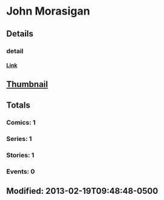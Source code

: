 # John  Morasigan 
## Details
### detail
#### [Link](http://marvel.com/comics/creators/5919/john_morasigan?utm_campaign=apiRef&utm_source=225578a89fc76f3d20fbffda5d17a88d)
## [Thumbnail](http://i.annihil.us/u/prod/marvel/i/mg/b/40/image_not_available.jpg)
## Totals
### Comics: 1
### Series: 1
### Stories: 1
### Events: 0
## Modified: 2013-02-19T09:48:48-0500